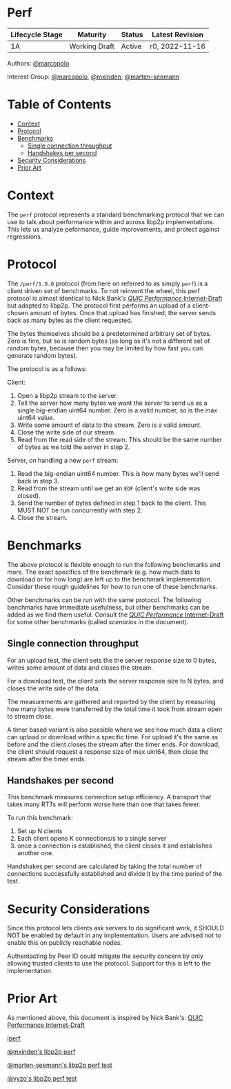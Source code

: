 # Perf <!-- omit in toc -->

| Lifecycle Stage | Maturity      | Status | Latest Revision |
| --------------- | ------------- | ------ | --------------- |
| 1A              | Working Draft | Active | r0, 2022-11-16  |

Authors: [@marcopolo]

Interest Group: [@marcopolo], [@mxinden], [@marten-seemann]

[@marcopolo]: https://github.com/marcopolo
[@mxinden]: https://github.com/mxinden
[@marten-seemann]: https://github.com/marten-seemann

# Table of Contents <!-- omit in toc -->
- [Context](#context)
- [Protocol](#protocol)
- [Benchmarks](#benchmarks)
  - [Single connection throughput](#single-connection-throughput)
  - [Handshakes per second](#handshakes-per-second)
- [Security Considerations](#security-considerations)
- [Prior Art](#prior-art)

# Context

The `perf` protocol represents a standard benchmarking protocol that we can use
to talk about performance within and across libp2p implementations. This lets us
analyze peformance, guide improvements, and protect against regressions.

# Protocol

The `/perf/1.0.0` protocol (from here on referred to as simply `perf`) is a
client driven set of benchmarks. To not reinvent the wheel, this perf protocol
is almost identical to Nick Bank's [_QUIC Performance_
Internet-Draft](https://datatracker.ietf.org/doc/html/draft-banks-quic-performance#section-2.3)
but adapted to libp2p.
The protocol first performs an upload of a client-chosen amount of bytes. Once
that upload has finished, the server sends back as many bytes as the client
requested.

The bytes themselves should be a predetermined arbitrary set of bytes. Zero is
fine, but so is random bytes (as long as it's not a different set of random
bytes, because then you may be limited by how fast you can generate random
bytes).


The protocol is as a follows:

Client:

1. Open a libp2p stream to the server.
2. Tell the server how many bytes we want the server to send us as a single
   big-endian uint64 number. Zero is a valid number, so is the max uint64 value.
3. Write some amount of data to the stream.
     Zero is a valid amount.
4. Close the write side of our stream.
5. Read from the read side of the stream. This
   should be the same number of bytes as we told the server in step 2.

Server, on handling a new `perf` stream:
1. Read the big-endian uint64 number. This is how many bytes we'll send back in step 3.
2. Read from the stream until we get an `EOF` (client's write side was closed).
3. Send the number of bytes defined in step 1 back to the client. This MUST NOT be run
   concurrently with step 2.
5. Close the stream.

# Benchmarks

The above protocol is flexible enough to run the following benchmarks and more.
The exact specifics of the benchmark (e.g. how much data to download or for how
long) are left up to the benchmark implementation. Consider these rough
guidelines for how to run one of these benchmarks.

Other benchmarks can be run with the same protocol. The following benchmarks
have immediate usefulness, but other benchmarks can be added as we find them
useful. Consult the [_QUIC Performance_
Internet-Draft](https://datatracker.ietf.org/doc/html/draft-banks-quic-performance#section-2.3)
for some other benchmarks (called _scenarios_ in the document).

## Single connection throughput

For an upload test, the client sets the the server response size to 0 bytes, writes
some amount of data and closes the stream.

For a download test, the client sets the server response size to N bytes, and
closes the write side of the data.

The measurements are gathered and reported by the client by measuring how many
bytes were transferred by the total time it took from stream open to stream
close.

A timer based variant is also possible where we see how much data a client can
upload or download within a specific time. For upload it's the same as before
and the client closes the stream after the timer ends. For download, the client
should request a response size of max uint64, then close the stream after the
timer ends.

## Handshakes per second

This benchmark measures connection setup efficiency. A transport that takes many
RTTs will perform worse here than one that takes fewer.

To run this benchmark:
1. Set up N clients
2. Each client opens K connections/s to a single server
3. once a connection is established, the client closes it and establishes
   another one.

Handshakes per second are calculated by taking the total number of connections
successfully established and divide it by the time period of the test.

# Security Considerations

Since this protocol lets clients ask servers to do significant work, it
SHOULD NOT be enabled by default in any implementation. Users are advised not to
enable this on publicly reachable nodes.

Authentacting by Peer ID could mitigate the security concern by only allowing
trusted clients to use the protocol. Support for this is left to the implementation.

# Prior Art

As mentioned above, this document is inspired by Nick Bank's: [QUIC Performance Internet-Draft](https://datatracker.ietf.org/doc/html/draft-banks-quic-performance)

[iperf](https://iperf.fr)

[@mxinden's libp2p perf](https://github.com/mxinden/libp2p-perf)

[@marten-seemann's libp2p perf test](https://github.com/marten-seemann/libp2p-perf-test/)

[@vyzo's libp2p perf test](https://github.com/vyzo/libp2p-perf-test/)
